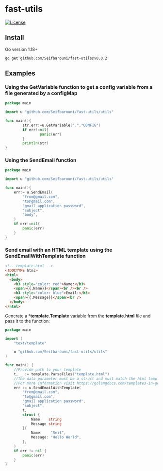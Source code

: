 # fast-utils
[![License](https://img.shields.io/badge/license-MIT-blue.svg)](https://choosealicense.com/licenses/mit/)
## Install
Go version 1.18+
```bash
go get github.com/Seifbarouni/fast-utils@v0.0.2
```
## Examples
### Using the GetVariable function to get a config variable from a file generated by a configMap
```go
package main

import u "github.com/Seifbarouni/fast-utils/utils"

func main(){
        str,err:=u.GetVariable(".","CONFIG")
        if err!=nil{
                panic(err)
        }
        println(str)
}
```
### Using the SendEmail function
```go
package main

import u "github.com/Seifbarouni/fast-utils/utils"

func main(){
	err:= u.SendEmail(
		"from@gmail.com",
		"to@gmail.com",
		"gmail application password",
		"subject",
		"body",
	)
	if err!=nil{
		panic(err)
	}
}
```
### Send email with an HTML template using the SendEmailWithTemplate function
```HTML
<!-- template.html -->
<!DOCTYPE html>
<html>
  <body>
    <h3 style="color: red">Name:</h3>
    <span>{{.Name}}</span><br /><br />
    <h3 style="color: blue">Email:</h3>
    <span>{{.Message}}</span><br />
  </body>
</html>
```
Generate a ***template.Template** variable from the **template.html** file and pass it to the function:
```go
package main

import (
	"text/template"

	u "github.com/Seifbarouni/fast-utils/utils"
)

func main() {
	//Provide path to your template
	t, _ := template.ParseFiles("template.html")
	//The data parameter must be a struct and must match the html template
	//For more information visit https://golangdocs.com/templates-in-golang
	err := u.SendEmailWithTemplate(
		"from@gmail.com",
		"to@gmail.com",
		"gmail application password",
		"subject",
		t,
		struct {
			Name    string
			Message string
		}{
			Name:    "Seif",
			Message: "Hello World",
		},
	)
	if err != nil {
		panic(err)
	}
}
```